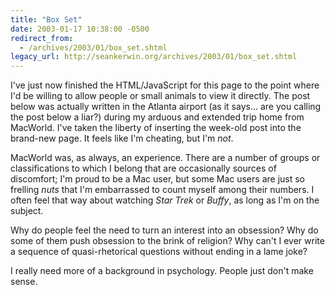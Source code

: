 ```yaml
---
title: "Box Set"
date: 2003-01-17 10:38:00 -0500
redirect_from:
  - /archives/2003/01/box_set.shtml
legacy_url: http://seankerwin.org/archives/2003/01/box_set.shtml
---
```

I've just now finished the HTML/JavaScript for this page to the point where I'd be willing to allow people or small animals to view it directly. The post below was actually written in the Atlanta airport (as it says... are you calling the post below a liar?) during my arduous and extended trip home from MacWorld. I've taken the liberty of inserting the week-old post into the brand-new page. It feels like I'm cheating, but I'm _not_.

MacWorld was, as always, an experience. There are a number of groups or classifications to which I belong that are occasionally sources of discomfort; I'm proud to be a Mac user, but some Mac users are just so frelling _nuts_ that I'm embarrassed to count myself among their numbers. I often feel that way about watching _Star Trek_ or _Buffy_, as long as I'm on the subject.

Why do people feel the need to turn an interest into an obsession? Why do some of them push obsession to the brink of religion? Why can't I ever write a sequence of quasi-rhetorical questions without ending in a lame joke?

I really need more of a background in psychology. People just don't make sense.
